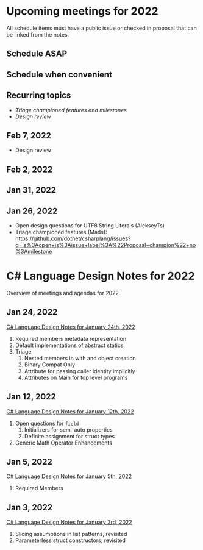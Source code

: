 # Upcoming meetings for 2022

All schedule items must have a public issue or checked in proposal that can be linked from the notes.

## Schedule ASAP


## Schedule when convenient


## Recurring topics

- *Triage championed features and milestones*
- *Design review*

## Feb 7, 2022

- Design review

## Feb 2, 2022

## Jan 31, 2022

## Jan 26, 2022

- Open design questions for UTF8 String Literals (AlekseyTs)
- Triage championed features (Mads): https://github.com/dotnet/csharplang/issues?q=is%3Aopen+is%3Aissue+label%3A%22Proposal+champion%22+no%3Amilestone

# C# Language Design Notes for 2022

Overview of meetings and agendas for 2022

## Jan 24, 2022

[C# Language Design Notes for January 24th, 2022](https://github.com/dotnet/csharplang/blob/main/meetings/2022/LDM-2022-01-24.md)

1. Required members metadata representation
2. Default implementations of abstract statics
3. Triage
    1. Nested members in with and object creation
    2. Binary Compat Only
    3. Attribute for passing caller identity implicitly
    4. Attributes on Main for top level programs

## Jan 12, 2022

[C# Language Design Notes for January 12th, 2022](https://github.com/dotnet/csharplang/blob/main/meetings/2022/LDM-2022-01-12.md)

1. Open questions for `field`
    1. Initializers for semi-auto properties
    2. Definite assignment for struct types
2. Generic Math Operator Enhancements

## Jan 5, 2022

[C# Language Design Notes for January 5th, 2022](https://github.com/dotnet/csharplang/blob/main/meetings/2022/LDM-2022-01-05.md)

1. Required Members

## Jan 3, 2022

[C# Language Design Notes for January 3rd, 2022](https://github.com/dotnet/csharplang/blob/main/meetings/2022/LDM-2022-01-03.md)

1. Slicing assumptions in list patterns, revisited
2. Parameterless struct constructors, revisited
